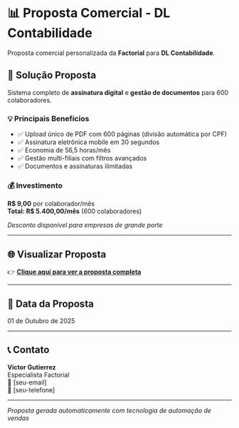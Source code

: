 # 📊 Proposta Comercial - DL Contabilidade

Proposta comercial personalizada da **Factorial** para **DL Contabilidade**.

## 🎯 Solução Proposta

Sistema completo de **assinatura digital** e **gestão de documentos** para 600 colaboradores.

### 💡 Principais Benefícios

- ✅ Upload único de PDF com 600 páginas (divisão automática por CPF)
- ✅ Assinatura eletrônica mobile em 30 segundos
- ✅ Economia de 56,5 horas/mês
- ✅ Gestão multi-filiais com filtros avançados
- ✅ Documentos e assinaturas ilimitadas

### 💰 Investimento

**R$ 9,00** por colaborador/mês  
**Total: R$ 5.400,00/mês** (600 colaboradores)

*Desconto disponível para empresas de grande porte*

---

## 🌐 Visualizar Proposta

👉 **[Clique aqui para ver a proposta completa](https://[SEU-USUARIO].github.io/dl-contabilidade/)**

---

## 📅 Data da Proposta

01 de Outubro de 2025

---

## 📞 Contato

**Victor Gutierrez**  
Especialista Factorial  
📧 [seu-email]  
📱 [seu-telefone]

---

*Proposta gerada automaticamente com tecnologia de automação de vendas*

